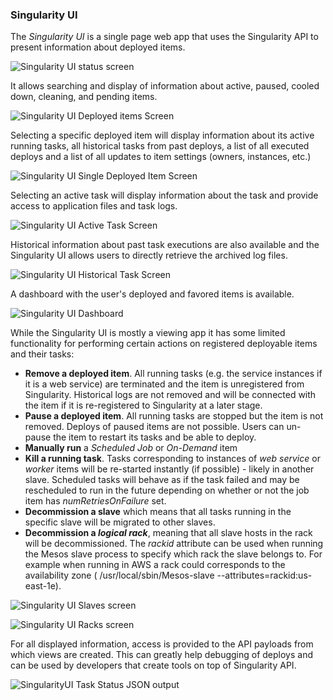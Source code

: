 ### Singularity UI
The *Singularity UI* is a single page web app that uses the Singularity API to present information about deployed items. 

![Singularity UI status screen](images/SingularityUI_Status.png)

It allows searching and display of information about active, paused, cooled down, cleaning, and pending items.

![Singularity UI Deployed items Screen](images/SingularityUI_Requests.png)

Selecting a specific deployed item will display information about its active running tasks, all historical tasks from past deploys, a list of all executed deploys and a list of all updates to item settings (owners, instances, etc.) 

![Singularity UI Single Deployed Item Screen](images/SingularityUI_Request.png)

Selecting an active task will display information about the task and provide access to application files and task logs.

![Singularity UI Active Task Screen](images/SingularityUI_Active_Task.png)

Historical information about past task executions are also available and the Singularity UI allows users to directly retrieve the archived log files.

![Singularity UI Historical Task Screen](images/SingularityUI_Historical_Task.png)

A dashboard with the user's deployed and favored items is available.

![Singularity UI Dashboard](images/SingularityUI_Dashboard.png)

While the Singularity UI is mostly a viewing app it has some limited functionality for performing certain actions on registered deployable items and their tasks:

- **Remove a deployed item**. All running tasks (e.g. the service instances if it is a web service) are terminated and the item is unregistered from Singularity. Historical logs are not removed and will be connected with the item if it is re-registered to Singularity at a later stage.
- **Pause a deployed item**. All running tasks are stopped but the item is not removed. Deploys of paused items are not possible. Users can un-pause the item to restart its tasks and be able to deploy.
- **Manually run** a *Scheduled Job* or *On-Demand* item
- **Kill a running task**. Tasks corresponding to instances of *web service* or *worker* items will be re-started instantly (if possible) - likely in another slave. Scheduled tasks will behave as if the task failed and may be rescheduled to run in the future depending on whether or not the job item has *numRetriesOnFailure* set.
- **Decommission a slave** which means that all tasks running in the specific slave will be migrated to other slaves.
- **Decommission a *logical rack***, meaning that all slave hosts in the rack will be decommissioned. The *rackid* attribute can be used when running the Mesos slave process to specify which rack the slave belongs to. For example when running in AWS a rack could corresponds to the availability zone ( /usr/local/sbin/Mesos-slave --attributes=rackid:us-east-1e).

![Singularity UI Slaves screen](images/SingularityUI_Slaves.png)


![Singularity UI Racks screen](images/SingularityUI_Racks.png)

For all displayed information, access is provided to the API payloads from which views are created. This can greatly help debugging of deploys and can be used by developers that create tools on top of Singularity API.

![SingularityUI Task Status JSON output](images/SingularityUI_JSON_Output.png)
